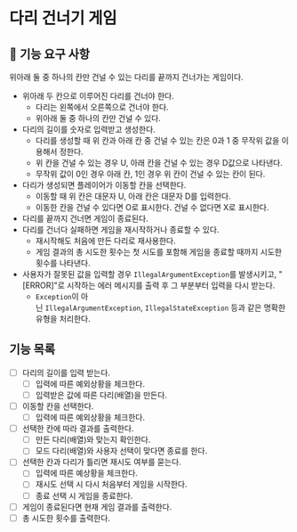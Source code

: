 # ****다리 건너기 게임****

## **🚀 기능 요구 사항**

위아래 둘 중 하나의 칸만 건널 수 있는 다리를 끝까지 건너가는 게임이다.

- 위아래 두 칸으로 이루어진 다리를 건너야 한다.
    - 다리는 왼쪽에서 오른쪽으로 건너야 한다.
    - 위아래 둘 중 하나의 칸만 건널 수 있다.
- 다리의 길이를 숫자로 입력받고 생성한다.
    - 다리를 생성할 때 위 칸과 아래 칸 중 건널 수 있는 칸은 0과 1 중 무작위 값을 이용해서 정한다.
    - 위 칸을 건널 수 있는 경우 U, 아래 칸을 건널 수 있는 경우 D값으로 나타낸다.
    - 무작위 값이 0인 경우 아래 칸, 1인 경우 위 칸이 건널 수 있는 칸이 된다.
- 다리가 생성되면 플레이어가 이동할 칸을 선택한다.
    - 이동할 때 위 칸은 대문자 U, 아래 칸은 대문자 D를 입력한다.
    - 이동한 칸을 건널 수 있다면 O로 표시한다. 건널 수 없다면 X로 표시한다.
- 다리를 끝까지 건너면 게임이 종료된다.
- 다리를 건너다 실패하면 게임을 재시작하거나 종료할 수 있다.
    - 재시작해도 처음에 만든 다리로 재사용한다.
    - 게임 결과의 총 시도한 횟수는 첫 시도를 포함해 게임을 종료할 때까지 시도한 횟수를 나타낸다.
- 사용자가 잘못된 값을 입력할 경우 `IllegalArgumentException`를 발생시키고, "[ERROR]"로 시작하는 에러 메시지를 출력 후 그 부분부터 입력을 다시 받는다.
    - `Exception`이 아닌 `IllegalArgumentException`, `IllegalStateException` 등과 같은 명확한 유형을 처리한다.

## 기능 목록

- [ ]  다리의 길이를 입력 받는다.
    - [ ]  입력에 따른 예외상황을 체크한다.
    - [ ]  입력받은 값에 따른 다리(배열)을 만든다.
- [ ]  이동할 칸을 선택한다.
    - [ ]  입력에 따른 예외상황을 체크한다.
- [ ]  선택한 칸에 따라 결과를 출력한다.
    - [ ]  만든 다리(배열)와 맞는지 확인한다.
    - [ ]  모드 다리(배열)와 사용자 선택이 맞다면 종료를 한다.
- [ ]  선택한 칸과 다리가 틀리면 재시도 여부를 묻는다.
    - [ ]  입력에 따른 예상황을 체크한다.
    - [ ]  재시도 선택 시 다시 처음부터 게임을 시작한다.
    - [ ]  종료 선택 시 게임을 종료한다.
- [ ]  게임이 종료된다면 현재 게임 결과를 출력한다.
- [ ]  총 시도한 횟수를 출력한다.